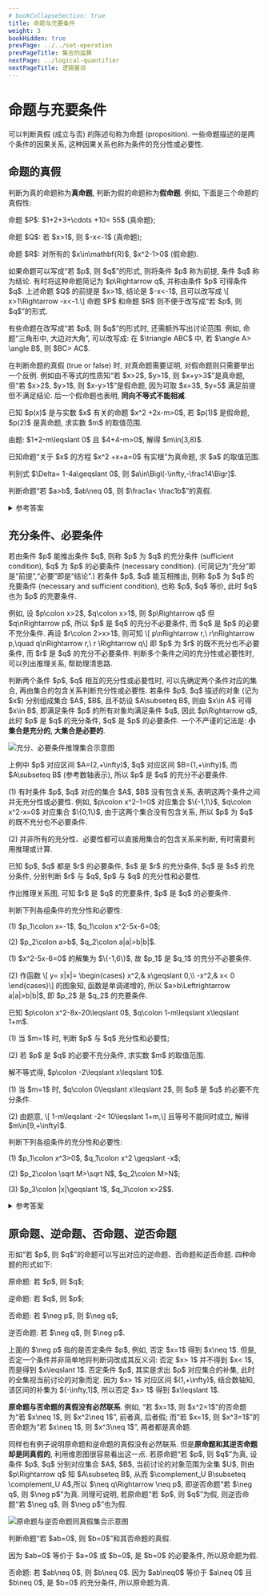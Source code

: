 ```yaml
---
# bookCollapseSection: true
title: 命题与充要条件
weight: 3
bookHidden: true
prevPage: ../../set-operation
prevPageTitle: 集合的运算
nextPage: ../logical-quantifier
nextPageTitle: 逻辑量词
---
```


# 命题与充要条件

可以判断真假 (成立与否) 的陈述句称为命题 (proposition). 一些命题描述的是两个条件的因果关系, 这种因果关系也称为条件的充分性或必要性. 

## 命题的真假

<p>
判断为真的命题称为<strong>真命题</strong>, 判断为假的命题称为<strong>假命题</strong>. 例如, 下面是三个命题的真假性:
</p>

<p>
命题 $P$: $1+2+3+\cdots +10= 55$ (真命题);
</p>

<p>
命题 $Q$: 若 $x>1$, 则 $-x<-1$ (真命题);
</p>

<p>
命题 $R$: 对所有的 $x\in\mathbf{R}$, $x^2-1>0$ (假命题). 
</p>

<p>
如果命题可以写成“若 $p$, 则 $q$”的形式, 则将条件 $p$ 称为前提, 条件 $q$ 称为结论. 有时将这种命题简记为 $p\Rightarrow q$, 并称由条件 $p$ 可得条件 $q$. 上述命题 $Q$ 的前提是 $x>1$, 结论是 $-x<-1$, 且可以改写成 \[
    x>1\Rightarrow -x<-1.\]
命题 $P$ 和命题 $R$ 则不便于改写成“若 $p$, 则 $q$”的形式.
</p>

<myremark>
    <p>有些命题在改写成“若 $p$, 则 $q$”的形式时, 还需额外写出讨论范围. 例如, 命题“三角形中, 大边对大角”, 可以改写成: 在 $\triangle ABC$ 中, 若 $\angle A> \angle B$, 则 $BC> AC$.</p>
</myremark>

<p>
在判断命题的真假 (true or false) 时, 对真命题需要证明, 对假命题则只需要举出一个反例. 例如由不等式的性质知“若 $x>2$, $y>1$, 则 $x+y>3$”是真命题, 但“若 $x>2$, $y>1$, 则 $x-y>1$”是假命题, 因为可取 $x=3$, $y=5$ 满足前提但不满足结论. 后一个假命题也表明, <strong>同向不等式不能相减</strong>.</p>

<myexample>
    <p>已知 $p(x)$ 是与实数 $x$ 有关的命题 $x^2 +2x-m>0$, 若 $p(1)$ 是假命题, $p(2)$ 是真命题, 求实数 $m$ 的取值范围.
    </p>
</myexample>

<mysolution>
    <p>
    由题: $1+2-m\leqslant 0$ 且 $4+4-m>0$, 解得 $m\in[3,8)$.
    </p>
</mysolution>

<myexample>
    <p>已知命题“关于 $x$ 的方程 $x^2 +x+a=0$ 有实根”为真命题, 求 $a$ 的取值范围.
    </p>
</myexercise>

<mysolution>
    <p>
    判别式 $\Delta= 1-4a\geqslant 0$, 则 $a\in\Bigl(-\infty,-\frac14\Bigr]$.
    </p>
</mysolution>

<myexercise>
    <p>判断命题“若 $a>b$, $ab\neq 0$, 则 $\frac1a< \frac1b$”的真假.</p>
</myexercise>

<details><summary>参考答案</summary>
    <p>举反例 (如 $a=1$, $b=-1$) 可知该命题为假命题. 也可利用反比例函数 $y=\dfrac1x$ 分段递减的性质.</p>
</details>

## 充分条件、必要条件

<p>
若由条件 $p$ 能推出条件 $q$, 则称 $p$ 为 $q$ 的充分条件 (sufficient condition), $q$ 为 $p$ 的必要条件 (necessary condition). (可简记为“充分”即是“前提”,“必要”即是“结论”.) 若条件 $p$, $q$ 能互相推出, 则称 $p$ 为 $q$ 的充要条件 (necessary and sufficient condition), 也称 $p$, $q$ 等价, 此时 $q$ 也为 $p$ 的充要条件.
</p>

<p>例如, 设 $p\colon x>2$, $q\colon x>1$, 则 $p\Rightarrow q$ 但 $q\nRightarrow p$, 所以 $p$ 是 $q$ 的充分不必要条件, 而 $q$ 是 $p$ 的必要不充分条件. 再设 $r\colon 2>x>1$, 则可知 \[
    p\nRightarrow r,\ r\nRightarrow p,\quad 
    q\nRightarrow r,\ r \Rightarrow q\]
即 $p$ 为 $r$ 的既不充分也不必要条件, 而 $r$ 是 $q$ 的充分不必要条件. 判断多个条件之间的充分性或必要性时, 可以列出推理关系, 帮助理清思路.
</p>

<p>
判断两个条件 $p$, $q$ 相互的充分性或必要性时, 可以先确定两个条件对应的集合, 再由集合的包含关系判断充分性或必要性. 若条件 $p$, $q$ 描述的对象 (记为 $x$) 分别组成集合 $A$, $B$, 且不妨设 $A\subseteq B$, 则由 $x\in A$ 可得 $x\in B$, 即满足条件 $p$ 的所有对象均满足条件 $q$, 因此 $p\Rightarrow q$, 此时 $p$ 是 $q$ 的充分条件, $q$ 是 $p$ 的必要条件. 一个不严谨的记法是: <strong>小集合是充分的, 大集合是必要的</strong>.
</p>

![充分、必要条件推理集合示意图](/figs/2022/2022-08/2022-0825-1930.svg)

<p>
上例中 $p$ 对应区间 $A=(2,+\infty)$, $q$ 对应区间 $B=(1,+\infty)$, 而 $A\subseteq B$ (参考数轴表示), 所以 $p$ 是 $q$ 的充分不必要条件.
</p>

<myremark>
    <p>(1) 有时条件 $p$, $q$ 对应的集合 $A$, $B$ 没有包含关系, 表明这两个条件之间并无充分性或必要性. 例如, $p\colon x^2-1=0$ 对应集合 $\{-1,1\}$, $q\colon x^2-x=0$ 对应集合 $\{0,1\}$, 由于这两个集合没有包含关系, 所以 $p$ 为 $q$ 的既不充分也不必要条件.</p>
    <p>(2) 并非所有的充分性、必要性都可以直接用集合的包含关系来判断, 有时需要利用推理或计算.</p>
</myremark>

<myexample>
    <p>已知 $p$, $q$ 都是 $r$ 的必要条件, $s$ 是 $r$ 的充分条件, $q$ 是 $s$ 的充分条件, 分别判断 $r$ 与 $q$, $p$ 与 $q$ 的充分性和必要性.
    </p>
</myexample>

<mysolution>
    <p>作出推理关系图, 可知 $r$ 是 $q$ 的充要条件, $p$ 是 $q$ 的必要条件.</p>
</mysolution>

<myexample>
    <p>判断下列各组条件的充分性和必要性:</p>
    <p>(1) $p_1\colon x=-1$, $q_1\colon x^2-5x-6=0$;</p>
    <p>(2) $p_2\colon a>b$, $q_2\colon a|a|>b|b|$.</p>
</myexample>

<mysolution>
    <p>(1) $x^2-5x-6=0$ 的解集为 $\{-1,6\}$, 故 $p_1$ 是 $q_1$ 的充分不必要条件.</p>
    <p>(2) 作函数 \[
        y= x|x|= \begin{cases}
            x^2,& x\geqslant 0,\\
            -x^2,& x< 0 \end{cases}\]
    的图象知, 函数是单调递增的, 所以 $a>b\Leftrightarrow a|a|>b|b|$, 即 $p_2$ 是 $q_2$ 的充要条件.</p>
</mysolution>

<myexample>
    <p>已知 $p\colon x^2-8x-20\leqslant 0$, $q\colon 1-m\leqslant x\leqslant 1+m$.
    </p>
    <p>(1) 当 $m=1$ 时, 判断 $p$ 与 $q$ 充分性和必要性;
    </p>
    <p>(2) 若 $p$ 是 $q$ 的必要不充分条件, 求实数 $m$ 的取值范围.
    </p>
</myexample>

<mysolution>
    <p>解不等式得, $p\colon -2\leqslant x\leqslant 10$.
    </p>
    <p>(1) 当 $m=1$ 时, $q\colon 0\leqslant x\leqslant 2$, 则 $p$ 是 $q$ 的必要不充分条件.
    </p>
    <p>(2) 由题意, \[
        1-m\leqslant -2< 10\leqslant 1+m,\]
    且等号不能同时成立, 解得 $m\in[9,+\infty)$.
    </p>
</mysolution>

<myexercise>
    <p>判断下列各组条件的充分性和必要性:</p>
    <p>(1) $p_1\colon x^3>0$, $q_1\colon x^2 \geqslant -x$;</p>
    <p>(2) $p_2\colon \sqrt M>\sqrt N$, $q_2\colon M>N$;</p>
    <p>(3) $p_3\colon |x|\geqslant 1$, $q_3\colon x>2$$.
</myexercise>

<details><summary>参考答案</summary>
    <p>(1) $p_1\colon x\geqslant 0$, $q_1\colon x\leqslant -1$ 或 $x\geqslant 0$, 则 $p_1$ 是 $q_1$ 的充分不必要条件.</p>
    <p>(2) $p_2$ 等价于 $M>N\geqslant 0$, 为 $q_2$ 的充分不必要条件. (二次根式应注意被开方数一定大于或等于 $0$.</p>
    <p>(3) $p_3$ 等价于 $x\leqslant -1$ 或 $x\geqslant 1$, 为 $q_2$ 的既不充分也不必要条件.</p>
</details>

## 原命题、逆命题、否命题、逆否命题

<p>
形如“若 $p$, 则 $q$”的命题可以写出对应的逆命题、否命题和逆否命题. 四种命题的形式如下:
</p>

<p>
原命题: 若 $p$, 则 $q$;
</p>

<p>
逆命题: 若 $q$, 则 $p$;
</p>

<p>
否命题: 若 $\neg p$, 则 $\neg q$;
</p>

<p>
逆否命题: 若 $\neg q$, 则 $\neg p$.
</p>

<p>
上面的 $\neg p$ 指的是否定条件 $p$, 例如, 否定 $x=1$ 得到 $x\neq 1$. 但是, 否定一个条件并非简单地将判断词改成其反义词: 否定 $x> 1$ 并不得到 $x< 1$, 而是得到 $x\leqslant 1$. 否定条件 $p$, 其实是求出 $p$ 对应集合的补集, 此时的全集视当前讨论的对象而定. 因为 $x> 1$ 对应区间 $(1,+\infty)$, 结合数轴知, 该区间的补集为 $(-\infty,1]$, 所以否定 $x> 1$ 得到 $x\leqslant 1$.
</p>

<p>
<strong>原命题与否命题的真假没有必然联系</strong>. 例如, “若 $x=1$, 则 $x^2=1$”的否命题为“若 $x\neq 1$, 则 $x^2\neq 1$”, 前者真, 后者假; 而“若 $x=1$, 则 $x^3=1$”的否命题为“若 $x\neq 1$, 则 $x^3\neq 1$”, 两者都是真命题. 
</p>

<p>
同样也有例子说明原命题和逆命题的真假没有必然联系. 但是<strong>原命题和其逆否命题却是同真假的</strong>, 利用维恩图很容易看出这一点. 若原命题“若 $p$, 则 $q$”为真, 设条件 $p$, $q$ 分别对应集合 $A$, $B$, 当前讨论的对象范围为全集 $U$, 则由 $p\Rightarrow q$ 知 $A\subseteq B$, 从而 $\complement_U B\subseteq \complement_U A$,所以 $\neq q\Rightarrow \neq p$, 即逆否命题“若 $\neg q$, 则 $\neg p$”为真. 同理可说明, 若原命题“若 $p$, 则 $q$”为假, 则逆否命题“若 $\neg q$, 则 $\neg p$”也为假.
</p>

![原命题与逆否命题同真假集合示意图](/figs/2022/2022-08/2022-0825-2030.svg)


<myexample>
    <p>判断命题“若 $ab=0$, 则 $b=0$”和其否命题的真假.
    </p>
</myexample>

<mysolution>
    <p>因为 $ab=0$ 等价于 $a=0$ 或 $b=0$, 是 $b=0$ 的必要条件, 所以原命题为假.
    </p>
    <p>否命题: 若 $ab\neq 0$, 则 $b\neq 0$. 因为 $ab\neq0$ 等价于 $a\neq 0$ 且 $b\neq 0$, 是 $b=0$ 的充分条件, 所以原命题为真.
    </p>
</mysolution>
